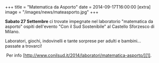 +++
title = "Matematica da Asporto"
date = 2014-09-17T16:00:00
[extra]
image = "/images/news/mateasporto.jpg"
+++

**Sabato 27 Settembre** ci trovate impegnate nel laboratorio "matematica da asporto" ospiti dell'evento "Con il Sud Sostenibile" al Castello Sforzesco di Milano.


Laboratori, giochi, indovinelli e tante sorprese per adulti e bambini... passate a trovarci!

​
​Per info [http://www.conilsud.it/2014/laboratori/matematica-asporto/][1].

[1]: http://www.conilsud.it/2014/laboratori/matematica-asporto/
